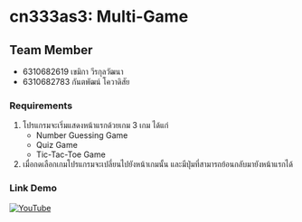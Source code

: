 # cn333as3: Multi-Game

## Team Member

- 6310682619 เขมิกา วีรกุลวัฒนา
- 6310682783 กันตพัฒน์ โควาดิสัย

### Requirements

1. โปรแกรมจะเริ่มแสดงหน้าแรกด้วยเกม 3 เกม ได้แก่
    - Number Guessing Game
    - Quiz Game
    - Tic-Tac-Toe Game
2. เมื่อกดเลือกเกมโปรแกรมจะเปลี่ยนไปยังหน้าเกมนั้น และมีปุ่มที่สามารถย้อนกลับมายังหน้าแรกได้

### Link Demo

[![YouTube](https://img.shields.io/badge/YouTube-%23FF0000.svg?style=for-the-badge&logo=YouTube&logoColor=white)](https://youtu.be/neZ1mw6Y0tQ)
